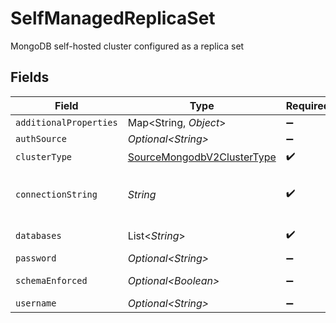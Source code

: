 # SelfManagedReplicaSet

MongoDB self-hosted cluster configured as a replica set


## Fields

| Field                                                                                                                                                                                                         | Type                                                                                                                                                                                                          | Required                                                                                                                                                                                                      | Description                                                                                                                                                                                                   | Example                                                                                                                                                                                                       |
| ------------------------------------------------------------------------------------------------------------------------------------------------------------------------------------------------------------- | ------------------------------------------------------------------------------------------------------------------------------------------------------------------------------------------------------------- | ------------------------------------------------------------------------------------------------------------------------------------------------------------------------------------------------------------- | ------------------------------------------------------------------------------------------------------------------------------------------------------------------------------------------------------------- | ------------------------------------------------------------------------------------------------------------------------------------------------------------------------------------------------------------- |
| `additionalProperties`                                                                                                                                                                                        | Map\<String, *Object*>                                                                                                                                                                                        | :heavy_minus_sign:                                                                                                                                                                                            | N/A                                                                                                                                                                                                           |                                                                                                                                                                                                               |
| `authSource`                                                                                                                                                                                                  | *Optional\<String>*                                                                                                                                                                                           | :heavy_minus_sign:                                                                                                                                                                                            | The authentication source where the user information is stored.                                                                                                                                               | admin                                                                                                                                                                                                         |
| `clusterType`                                                                                                                                                                                                 | [SourceMongodbV2ClusterType](../../models/shared/SourceMongodbV2ClusterType.md)                                                                                                                               | :heavy_check_mark:                                                                                                                                                                                            | N/A                                                                                                                                                                                                           |                                                                                                                                                                                                               |
| `connectionString`                                                                                                                                                                                            | *String*                                                                                                                                                                                                      | :heavy_check_mark:                                                                                                                                                                                            | The connection string of the cluster that you want to replicate.  https://www.mongodb.com/docs/manual/reference/connection-string/#find-your-self-hosted-deployment-s-connection-string for more information. | mongodb://example1.host.com:27017,example2.host.com:27017,example3.host.com:27017/                                                                                                                            |
| `databases`                                                                                                                                                                                                   | List\<*String*>                                                                                                                                                                                               | :heavy_check_mark:                                                                                                                                                                                            | The names of the MongoDB databases that contain the collection(s) to replicate.                                                                                                                               |                                                                                                                                                                                                               |
| `password`                                                                                                                                                                                                    | *Optional\<String>*                                                                                                                                                                                           | :heavy_minus_sign:                                                                                                                                                                                            | The password associated with this username.                                                                                                                                                                   |                                                                                                                                                                                                               |
| `schemaEnforced`                                                                                                                                                                                              | *Optional\<Boolean>*                                                                                                                                                                                          | :heavy_minus_sign:                                                                                                                                                                                            | When enabled, syncs will validate and structure records against the stream's schema.                                                                                                                          |                                                                                                                                                                                                               |
| `username`                                                                                                                                                                                                    | *Optional\<String>*                                                                                                                                                                                           | :heavy_minus_sign:                                                                                                                                                                                            | The username which is used to access the database.                                                                                                                                                            |                                                                                                                                                                                                               |